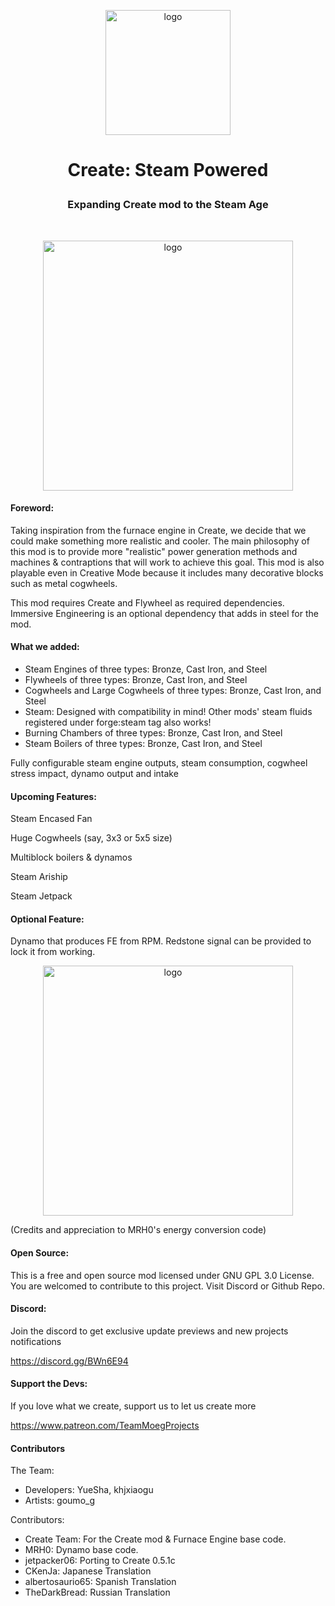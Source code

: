<p align="center"><img src="https://media.forgecdn.net/attachments/403/496/steam-powered-logo.png" alt="logo" width="200"/></p>

# <p align="center">Create: Steam Powered</p>

### <p align="center">Expanding Create mod to the Steam Age</p>

<br>
<p align="center"><img src="https://media.forgecdn.net/attachments/403/636/2021-10-25_15.png" alt="logo" width="400"/></p>


#### Foreword:

Taking inspiration from the furnace engine in Create, we decide that we could make something more realistic and cooler. The main philosophy of this mod is to provide more "realistic" power generation methods and machines & contraptions that will work to achieve this goal. This mod is also playable even in Creative Mode because it includes many decorative blocks such as metal cogwheels.

This mod requires Create and Flywheel as required dependencies. Immersive Engineering is an optional dependency that adds in steel for the mod.

#### What we added:

- Steam Engines of three types: Bronze, Cast Iron, and Steel
- Flywheels of three types: Bronze, Cast Iron, and Steel
- Cogwheels and Large Cogwheels of three types: Bronze, Cast Iron, and Steel
- Steam: Designed with compatibility in mind! Other mods' steam fluids registered under forge:steam tag also works!
- Burning Chambers of three types: Bronze, Cast Iron, and Steel
- Steam Boilers of three types: Bronze, Cast Iron, and Steel

Fully configurable steam engine outputs, steam consumption, cogwheel stress impact, dynamo output and intake

#### Upcoming Features:

Steam Encased Fan

Huge Cogwheels (say, 3x3 or 5x5 size)

Multiblock boilers & dynamos

Steam Ariship

Steam Jetpack

#### Optional Feature:

Dynamo that produces FE from RPM. Redstone signal can be provided to lock it from working.

<p align="center"><img src="https://media.forgecdn.net/attachments/403/847/2021-10-26_01.png" alt="logo" width="400"/></p>

(Credits and appreciation to MRH0's energy conversion code)

#### Open Source:

This is a free and open source mod licensed under GNU GPL 3.0 License.
You are welcomed to contribute to this project. Visit Discord or Github Repo.

#### Discord:

Join the discord to get exclusive update previews and new projects notifications

https://discord.gg/BWn6E94

#### Support the Devs:

If you love what we create, support us to let us create more

https://www.patreon.com/TeamMoegProjects

#### Contributors

The Team:
- Developers: YueSha, khjxiaogu
- Artists: goumo_g

Contributors:
- Create Team: For the Create mod & Furnace Engine base code.
- MRH0: Dynamo base code.
- jetpacker06: Porting to Create 0.5.1c
- CKenJa: Japanese Translation
- albertosaurio65: Spanish Translation
- TheDarkBread: Russian Translation
